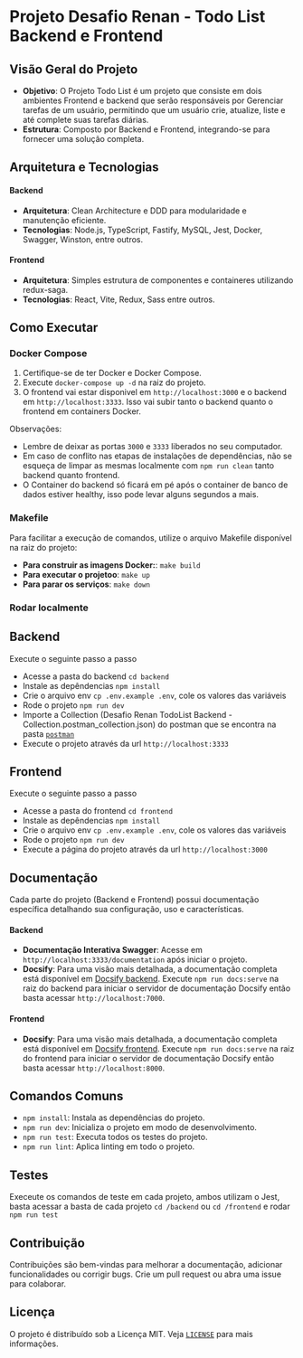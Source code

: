 # Projeto Desafio Renan - Todo List Backend e Frontend

## Visão Geral do Projeto

- **Objetivo**: O Projeto Todo List é um projeto que consiste em dois ambientes Frontend e backend que serão responsáveis por Gerenciar tarefas de um usuário, permitindo que um usuário crie, atualize, liste e até complete suas tarefas diárias.
- **Estrutura**: Composto por Backend e Frontend, integrando-se para fornecer uma solução completa.

## Arquitetura e Tecnologias

#### Backend

- **Arquitetura**: Clean Architecture e DDD para modularidade e manutenção eficiente.
- **Tecnologias**: Node.js, TypeScript, Fastify, MySQL, Jest, Docker, Swagger, Winston, entre outros.

#### Frontend

- **Arquitetura**: Simples estrutura de componentes e containeres utilizando redux-saga.
- **Tecnologias**: React, Vite, Redux, Sass entre outros.

## Como Executar

### Docker Compose

1. Certifique-se de ter Docker e Docker Compose.
2. Execute `docker-compose up -d` na raiz do projeto.
3. O frontend vai estar disponivel em `http://localhost:3000` e o backend em `http://localhost:3333`. Isso vai subir tanto o backend quanto o frontend em containers Docker.

Observações:

- Lembre de deixar as portas `3000` e `3333` liberados no seu computador.
- Em caso de conflito nas etapas de instalações de dependências, não se esqueça de limpar as mesmas localmente com `npm run clean` tanto backend quanto frontend.
- O Container do backend só ficará em pé após o container de banco de dados estiver healthy, isso pode levar alguns segundos a mais.

### Makefile

Para facilitar a execução de comandos, utilize o arquivo Makefile disponível na raiz do projeto:

- **Para construir as imagens Docker:**: `make build`
- **Para executar o projetoo**: `make up`
- **Para parar os serviços**: `make down`

### Rodar localmente

## Backend

Execute o seguinte passo a passo

- Acesse a pasta do backend `cd backend`
- Instale as depêndencias `npm install`
- Crie o arquivo env `cp .env.example .env`, cole os valores das variáveis
- Rode o projeto `npm run dev`
- Importe a Collection (Desafio Renan TodoList Backend - Collection.postman_collection.json) do postman que se encontra na pasta [`postman`](./backend/docs/postman/)
- Execute o projeto através da url `http://localhost:3333`

## Frontend

Execute o seguinte passo a passo

- Acesse a pasta do frontend `cd frontend`
- Instale as depêndencias `npm install`
- Crie o arquivo env `cp .env.example .env`, cole os valores das variáveis
- Rode o projeto `npm run dev`
- Execute a página do projeto através da url `http://localhost:3000`

## Documentação

Cada parte do projeto (Backend e Frontend) possui documentação específica detalhando sua configuração, uso e características.

#### Backend

- **Documentação Interativa Swagger**: Acesse em `http://localhost:3333/documentation` após iniciar o projeto.
- **Docsify**: Para uma visão mais detalhada, a documentação completa está disponível em [Docsify backend](./backend/docs/README.md).
  Execute `npm run docs:serve` na raiz do backend para iniciar o servidor de documentação Docsify então basta acessar `http://localhost:7000`.

#### Frontend

- **Docsify**: Para uma visão mais detalhada, a documentação completa está disponível em [Docsify frontend](./frontend/docs/README.md).
  Execute `npm run docs:serve` na raiz do frontend para iniciar o servidor de documentação Docsify então basta acessar `http://localhost:8000`.

## Comandos Comuns

- `npm install`: Instala as dependências do projeto.
- `npm run dev`: Inicializa o projeto em modo de desenvolvimento.
- `npm run test`: Executa todos os testes do projeto.
- `npm run lint`: Aplica linting em todo o projeto.

## Testes

Execeute os comandos de teste em cada projeto, ambos utilizam o Jest, basta acessar a basta de cada projeto `cd /backend` ou `cd /frontend` e rodar `npm run test`

## Contribuição

Contribuições são bem-vindas para melhorar a documentação, adicionar funcionalidades ou corrigir bugs. Crie um pull request ou abra uma issue para colaborar.

## Licença

O projeto é distribuído sob a Licença MIT. Veja [`LICENSE`](https://opensource.org/licenses/MIT) para mais informações.
